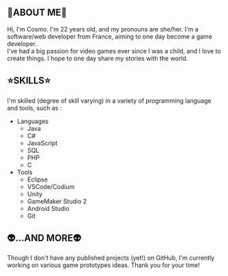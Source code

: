 ## 🌠ABOUT ME🌠

Hi, I'm Cosmo. I'm 22 years old, and my pronouns are she/her. I'm a software/web developer from France, aiming to one day become a game developer.   
I've had a big passion for video games ever since I was a child, and I love to create things. I hope to one day share my stories with the world.

## ⭐SKILLS⭐

I'm skilled (degree of skill varying) in a variety of programming language and tools, such as :

- Languages
  - Java
  - C#
  - JavaScript
  - SQL
  - PHP
  - C
- Tools
  - Eclipse
  - VSCode/Codium
  - Unity
  - GameMaker Studio 2
  - Android Studio
  - Git
  
## 👽...AND MORE👽

Though I don't have any published projects (yet!) on GitHub, I'm currently working on various game prototypes ideas.
Thank you for your time!



<!---
CosmicRadiocity/CosmicRadiocity is a ✨ special ✨ repository because its `README.md` (this file) appears on your GitHub profile.
You can click the Preview link to take a look at your changes.
--->

